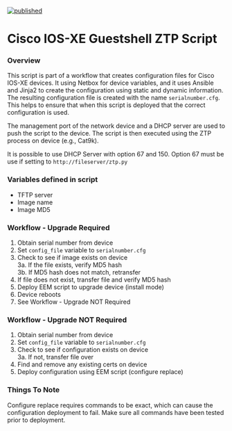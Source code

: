 [![published](https://static.production.devnetcloud.com/codeexchange/assets/images/devnet-published.svg)](https://developer.cisco.com/codeexchange/github/repo/FragmentedPacket/cisco-ztp)
# Cisco IOS-XE Guestshell ZTP Script

### Overview
This script is part of a workflow that creates configuration files for Cisco IOS-XE devices. It using Netbox for device variables, and it uses Ansible and Jinja2 to create the configuration using static and dynamic information.
The resulting configuration file is created with the name `serialnumber.cfg`. This helps to ensure that when this script is deployed that the correct configuration is used.

The management port of the network device and a DHCP server are used to push the script to the device. The script is then executed using the ZTP process on device (e.g., Cat9k).

It is possible to use DHCP Server with option 67 and 150. Option 67 must be use if setting to `http://fileserver/ztp.py`

### Variables defined in script

* TFTP server
* Image name
* Image MD5

### Workflow - Upgrade Required
1. Obtain serial number from device
2. Set `config_file` variable to `serialnumber.cfg`
3. Check to see if image exists on device</br>
3a. If the file exists, verify MD5 hash</br>
3b. If MD5 hash does not match, retransfer
4. If file does not exist, transfer file and verify MD5 hash
5. Deploy EEM script to upgrade device (install mode)
6. Device reboots
7. See Workflow - Upgrade NOT Required

### Workflow - Upgrade NOT Required
1. Obtain serial number from device
2. Set `config_file` variable to `serialnumber.cfg`
3. Check to see if configuration exists on device</br>
3a. If not, transfer file over
4. Find and remove any existing certs on device
5. Deploy configuration using EEM script (configure replace)

### Things To Note
Configure replace requires commands to be exact, which can cause the configuration deployment to fail. Make sure all commands have been tested prior to deployment.

